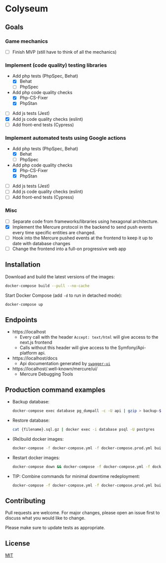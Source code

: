 # Colyseum

## Goals

### Game mechanics

- [ ] Finish MVP (still have to think of all the mechanics)

### Implement (code quality) testing libraries

- Add php tests (PhpSpec, Behat)
  - [X] Behat
  - [ ] PhpSpec
- Add php code quality checks
  - [X] Php-CS-Fixer
  - [X] PhpStan
- [ ] Add js tests (Jest)
- [X] Add js code quality checks (eslint)
- [ ] Add front-end tests (Cypress)

### Implement automated tests using Google actions

- Add php tests (PhpSpec, Behat)
  - [X] Behat
  - [ ] PhpSpec
- Add php code quality checks
  - [X] Php-CS-Fixer
  - [X] PhpStan
- [ ] Add js tests (Jest)
- [ ] Add js code quality checks (eslint)
- [ ] Add front-end tests (Cypress)

### Misc

- [ ] Separate code from frameworks/libraries using hexagonal architecture.
- [X] Implement the Mercure protocol in the backend to send push events every time specific entities are changed.
- [ ] Hook into the Mercure pushed events at the frontend to keep it up to date with database changes
- [ ] Change the frontend into a full-on progressive web app

## Installation

Download and build the latest versions of the images:
```bash
docker-compose build --pull --no-cache
```

Start Docker Compose (add `-d` to run in detached mode):
```bash
docker-compose up
```

## Endpoints

- https://localhost
  - Every call with the header `Accept: text/html` will give access to the next.js frontend
  - Calls without this header will give access to the Symfony/Api-platform api.
- https://localhost/docs
  - Api documentation generated by [`swagger-ui`](https://swagger.io/tools/swagger-ui/) 
- https://localhost/.well-known/mercure/ui/
  - Mercure Debugging Tools

## Production command examples

- Backup database: 
  ```bash
  docker-compose exec database pg_dumpall -c -U api | gzip > backup-$(date +"%Y-%m-%d_%H_%M_%S").sql.gz
  ```
  
- Restore database:
  ```bash
  cat {filename}.sql.gz | docker exec -i database psql -U postgres
  ```
  
- (Re)build docker images: 
  ```bash
  docker-compose -f docker-compose.yml -f docker-compose.prod.yml build
  ```
  
- Restart docker images: 
  ```bash
  docker-compose down && docker-compose -f docker-compose.yml -f docker-compose.prod.yml up -d
  ```

- TIP: Combine commands for minimal downtime redeployment: 
  ```bash
  docker-compose -f docker-compose.yml -f docker-compose.prod.yml build && docker-compose down && docker-compose -f docker-compose.yml -f docker-compose.prod.yml up -d
  ```

## Contributing
Pull requests are welcome. For major changes, please open an issue first to discuss what you would like to change.

Please make sure to update tests as appropriate.

## License
[MIT](https://choosealicense.com/licenses/mit/)
